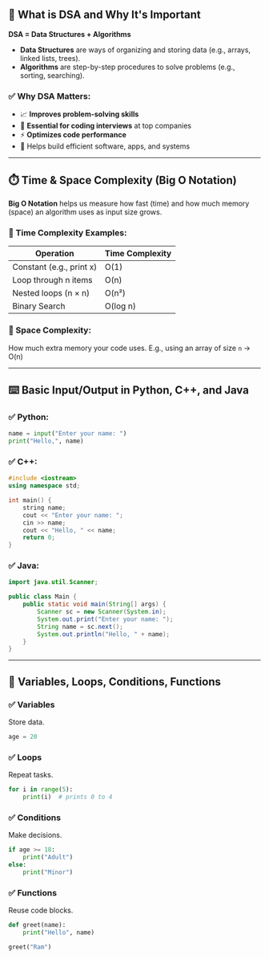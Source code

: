 ## 🧠 What is DSA and Why It's Important

**DSA = Data Structures + Algorithms**

* **Data Structures** are ways of organizing and storing data (e.g., arrays, linked lists, trees).
* **Algorithms** are step-by-step procedures to solve problems (e.g., sorting, searching).

### ✅ Why DSA Matters:

* 📈 **Improves problem-solving skills**
* 💼 **Essential for coding interviews** at top companies
* ⚡ **Optimizes code performance**
* 🧩 Helps build efficient software, apps, and systems

---

## ⏱️ Time & Space Complexity (Big O Notation)

**Big O Notation** helps us measure how fast (time) and how much memory (space) an algorithm uses as input size grows.

### 📌 Time Complexity Examples:

| Operation                | Time Complexity |
| ------------------------ | --------------- |
| Constant (e.g., print x) | O(1)            |
| Loop through n items     | O(n)            |
| Nested loops (n × n)     | O(n²)           |
| Binary Search            | O(log n)        |

### 📌 Space Complexity:

How much extra memory your code uses. E.g., using an array of size `n` → O(n)

---

## ⌨️ Basic Input/Output in Python, C++, and Java

### ✅ Python:

```python
name = input("Enter your name: ")
print("Hello,", name)
```

### ✅ C++:

```cpp
#include <iostream>
using namespace std;

int main() {
    string name;
    cout << "Enter your name: ";
    cin >> name;
    cout << "Hello, " << name;
    return 0;
}
```

### ✅ Java:

```java
import java.util.Scanner;

public class Main {
    public static void main(String[] args) {
        Scanner sc = new Scanner(System.in);
        System.out.print("Enter your name: ");
        String name = sc.next();
        System.out.println("Hello, " + name);
    }
}
```

---

## 🔁 Variables, Loops, Conditions, Functions

### ✅ Variables

Store data.

```python
age = 20
```

### ✅ Loops

Repeat tasks.

```python
for i in range(5):
    print(i)  # prints 0 to 4
```

### ✅ Conditions

Make decisions.

```python
if age >= 18:
    print("Adult")
else:
    print("Minor")
```

### ✅ Functions

Reuse code blocks.

```python
def greet(name):
    print("Hello", name)

greet("Ram")
